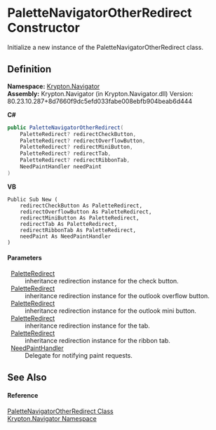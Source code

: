 # PaletteNavigatorOtherRedirect Constructor


Initialize a new instance of the PaletteNavigatorOtherRedirect class.



## Definition
**Namespace:** <a href="a21ac074-d119-3dc6-bd1c-d3a12c0128bc.md">Krypton.Navigator</a>  
**Assembly:** Krypton.Navigator (in Krypton.Navigator.dll) Version: 80.23.10.287+8d7660f9dc5efd033fabe008ebfb904beab6d444

**C#**
``` C#
public PaletteNavigatorOtherRedirect(
	PaletteRedirect? redirectCheckButton,
	PaletteRedirect? redirectOverflowButton,
	PaletteRedirect? redirectMiniButton,
	PaletteRedirect? redirectTab,
	PaletteRedirect? redirectRibbonTab,
	NeedPaintHandler needPaint
)
```
**VB**
``` VB
Public Sub New ( 
	redirectCheckButton As PaletteRedirect,
	redirectOverflowButton As PaletteRedirect,
	redirectMiniButton As PaletteRedirect,
	redirectTab As PaletteRedirect,
	redirectRibbonTab As PaletteRedirect,
	needPaint As NeedPaintHandler
)
```



#### Parameters
<dl><dt>  <a href="eb4bd14d-b283-a570-c104-b4d55603d473.md">PaletteRedirect</a></dt><dd>inheritance redirection instance for the check button.</dd><dt>  <a href="eb4bd14d-b283-a570-c104-b4d55603d473.md">PaletteRedirect</a></dt><dd>inheritance redirection instance for the outlook overflow button.</dd><dt>  <a href="eb4bd14d-b283-a570-c104-b4d55603d473.md">PaletteRedirect</a></dt><dd>inheritance redirection instance for the outlook mini button.</dd><dt>  <a href="eb4bd14d-b283-a570-c104-b4d55603d473.md">PaletteRedirect</a></dt><dd>inheritance redirection instance for the tab.</dd><dt>  <a href="eb4bd14d-b283-a570-c104-b4d55603d473.md">PaletteRedirect</a></dt><dd>inheritance redirection instance for the ribbon tab.</dd><dt>  <a href="33f685bd-f838-7c82-3e84-2827dccd141e.md">NeedPaintHandler</a></dt><dd>Delegate for notifying paint requests.</dd></dl>

## See Also


#### Reference
<a href="cc337691-14be-f202-9a8f-d89e0b17a287.md">PaletteNavigatorOtherRedirect Class</a>  
<a href="a21ac074-d119-3dc6-bd1c-d3a12c0128bc.md">Krypton.Navigator Namespace</a>  
